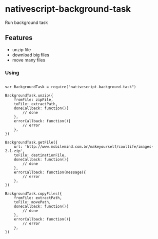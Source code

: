 # nativescript-background-task

Run background task

## Features

* unzip file
* download big files
* move many files

### Using

```

var BackgroundTask = require("nativescript-background-task")

BackgroundTask.unzip({
	fromFile: zipFile,
	toFile: extractPath,
	doneCallback: function(){
		// done			
	},
	errorCallback: function(){
		// error			
	},
})

BackgroundTask.getFile({
	url: 'http://www.mobilemind.com.br/makeyourself/coollife/images-2.1.zip',
	toFile: destinationFile,
	doneCallback: function(){
		// done
	},
	errorCallback: function(message){
		// error
	},
})

BackgroundTask.copyFiles({
	fromFile: extractPath,
	toFile: movePath,
	doneCallback: function(){
		// done						
	},
	errorCallback: function(){
		// error			
	},
})

```
